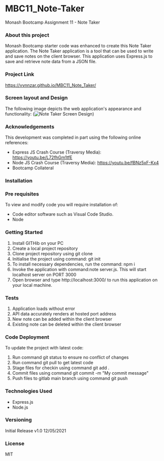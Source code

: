 # MBC11_Note-Taker

Monash Bootcamp Assignment 11 - Note Taker

### About this project
Monash Bootcamp starter code was enhanced to create this Note Taker application.
The Note Taker application is a tool that can be used to write and save notes on the client browser. 
This application uses Express.js to save and retrieve note data from a JSON file.

### Project Link

https://vvnnzar.github.io/MBC11_Note_Taker/

### Screen layout and Design

The following image depicts the web application's appearance and functionality:
(![Note Taker Screen Design](https://github.com/vvnnzar/MBC11_Note_Taker/blob/main/public/assets/screen%20design/11-express-homework-demo-01.png))

### Acknowledgements

This development was completed in part using the following online references:

- Express JS Crash Course (Traversy Media): https://youtu.be/L72fhGm1tfE
- Node JS Crash Course (Traversy Media): https://youtu.be/fBNz5xF-Kx4
- Bootcamp Collateral

### Installation

### Pre requisites

To view and modify code you will require installation of:

- Code editor software such as Visual Code Studio.
- Node

### Getting Started

1. Install GITHib on your PC
2. Create a local project repository
3. Clone project repository using git clone
4. Initialise the project using command: git init
5. To install necessary dependencies, run the command: npm i
6. Invoke the application with command:note server.js.  This will start localhost server on PORT 3000
7. Open browser and type http://localhost:3000/ to run this application on your local machine.

### Tests

1. Application loads without error
2. API data accurately renders at hosted port address
3. New note can be added within the client browser
4. Existing note can be deleted within the client browser

### Code Deployment

To update the project with latest code:

1. Run command git status to ensure no conflict of changes
2. Run command git pull to get latest code
3. Stage files for checkin using command git add .
4. Commit files using command git commit -m "My commit message"
5. Push files to gitlab main branch using command git push

### Technologies Used

- Express.js
- Node.js

### Versioning

Initial Release v1.0 12/05/2021

### License

MIT
